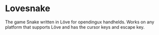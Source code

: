 # Lovesnake
The game Snake written in Löve for opendingux handhelds.
Works on any platform that supports Löve and has the cursor keys and escape key.